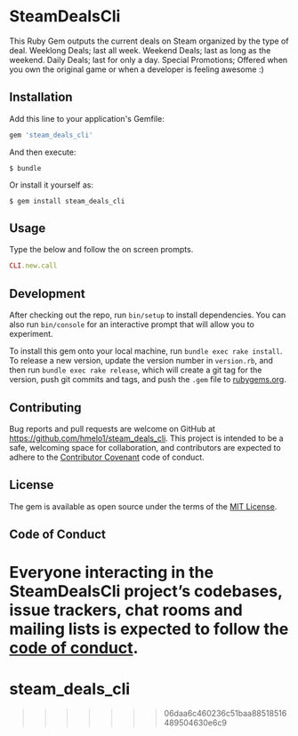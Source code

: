# SteamDealsCli

This Ruby Gem outputs the current deals on Steam organized by the type of deal.
Weeklong Deals; last all week.
Weekend Deals; last as long as the weekend.
Daily Deals; last for only a day.
Special Promotions; Offered when you own the original game or when a developer is feeling awesome :)


## Installation

Add this line to your application's Gemfile:

```ruby
gem 'steam_deals_cli'
```

And then execute:

    $ bundle

Or install it yourself as:

    $ gem install steam_deals_cli

## Usage

Type the below and follow the on screen prompts.
```ruby
CLI.new.call
```

## Development

After checking out the repo, run `bin/setup` to install dependencies. You can also run `bin/console` for an interactive prompt that will allow you to experiment.

To install this gem onto your local machine, run `bundle exec rake install`. To release a new version, update the version number in `version.rb`, and then run `bundle exec rake release`, which will create a git tag for the version, push git commits and tags, and push the `.gem` file to [rubygems.org](https://rubygems.org).

## Contributing

Bug reports and pull requests are welcome on GitHub at https://github.com/hmelo1/steam_deals_cli. This project is intended to be a safe, welcoming space for collaboration, and contributors are expected to adhere to the [Contributor Covenant](http://contributor-covenant.org) code of conduct.

## License

The gem is available as open source under the terms of the [MIT License](https://opensource.org/licenses/MIT).

## Code of Conduct

Everyone interacting in the SteamDealsCli project’s codebases, issue trackers, chat rooms and mailing lists is expected to follow the [code of conduct](https://github.com/hmelo1/steam_deals_cli/blob/master/CODE_OF_CONDUCT.md).
=======
# steam_deals_cli
>>>>>>> 06daa6c460236c51baa88518516489504630e6c9
